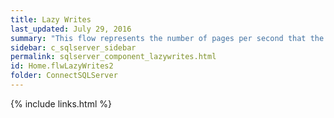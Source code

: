 ```yaml
---
title: ﻿Lazy Writes
last_updated: July 29, 2016
summary: "This flow represents the number of pages per second that the lazy writer is flushing to disk."
sidebar: c_sqlserver_sidebar
permalink: sqlserver_component_lazywrites.html
id: Home.flwLazyWrites2
folder: ConnectSQLServer
---
```


{% include links.html %}
